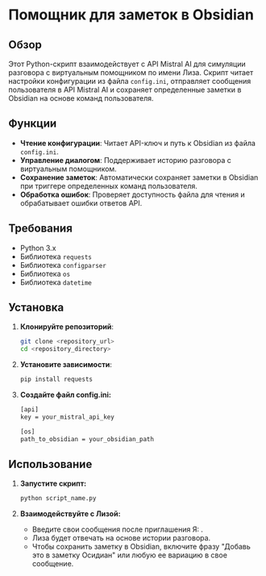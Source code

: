 # Помощник для заметок в Obsidian

## Обзор

Этот Python-скрипт взаимодействует с API Mistral AI для симуляции разговора с виртуальным помощником по имени Лиза. Скрипт читает настройки конфигурации из файла `config.ini`, отправляет сообщения пользователя в API Mistral AI и сохраняет определенные заметки в Obsidian на основе команд пользователя.

## Функции

- **Чтение конфигурации**: Читает API-ключ и путь к Obsidian из файла `config.ini`.
- **Управление диалогом**: Поддерживает историю разговора с виртуальным помощником.
- **Сохранение заметок**: Автоматически сохраняет заметки в Obsidian при триггере определенных команд пользователя.
- **Обработка ошибок**: Проверяет доступность файла для чтения и обрабатывает ошибки ответов API.

## Требования

- Python 3.x
- Библиотека `requests`
- Библиотека `configparser`
- Библиотека `os`
- Библиотека `datetime`

## Установка

1. **Клонируйте репозиторий**:
   ```sh
   git clone <repository_url>
   cd <repository_directory>
   ```
2. **Установите зависимости**:
	```sh
	pip install requests
	```

3. **Создайте файл config.ini:**
	```sh
	[api]
	key = your_mistral_api_key

	[os]
	path_to_obsidian = your_obsidian_path
	```

## Использование

1. **Запустите скрипт:**
	```sh
	python script_name.py
	```

2. **Взаимодействуйте с Лизой:**
	- Введите свои сообщения после приглашения Я: .
	- Лиза будет отвечать на основе истории разговора.
	- Чтобы сохранить заметку в Obsidian, включите фразу "Добавь это в заметку Осидиан" или любую ее вариацию в свое сообщение.

